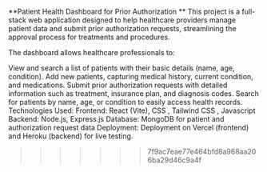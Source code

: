 **Patient Health Dashboard for Prior Authorization **
This project is a full-stack web application designed to help healthcare providers manage patient data and submit prior authorization requests, streamlining the approval process for treatments and procedures.

The dashboard allows healthcare professionals to:

View and search a list of patients with their basic details (name, age, condition).
Add new patients, capturing medical history, current condition, and medications.
Submit prior authorization requests with detailed information such as treatment, insurance plan, and diagnosis codes.
Search for patients by name, age, or condition to easily access health records.
Technologies Used:
Frontend: React (Vite), CSS , Tailwind CSS , Javascript
Backend: Node.js, Express.js
Database: MongoDB for patient and authorization request data
Deployment: Deployment on Vercel (frontend) and Heroku (backend) for live testing.
>>>>>>> 7f9ac7eae77e464bfd8a968aa206ba29d46c9a4f

